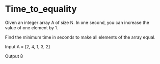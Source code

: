 # Time_to_equality

Given an integer array A of size N. In one second, you can increase the value of one element by 1.

Find the minimum time in seconds to make all elements of the array equal.

Input
A = [2, 4, 1, 3, 2]

Output
8
